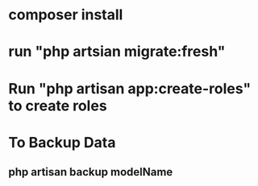 <h1>composer install</h1>
<h1>run "php artsian migrate:fresh"</h1>
<h1>Run "php artisan app:create-roles" to create roles</h1>

<h1>To Backup Data</h1>
<h2>php artisan backup modelName</h2>
